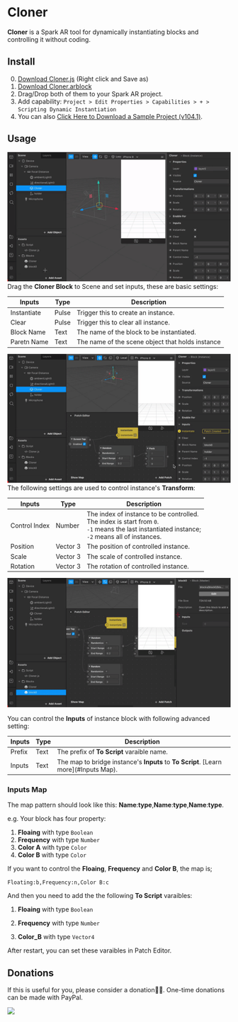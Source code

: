 # Cloner

**Cloner** is a Spark AR tool for dynamically instantiating blocks and controlling it without coding.



## Install

0. [Download Cloner.js](https://github.com/pofulu/sparkar-cloner/raw/master/ClonerDemo/scripts/Cloner.js) (Right click and Save as)
1. [Download Cloner.arblock](https://github.com/pofulu/sparkar-cloner/raw/master/ClonerDemo/blocks/Cloner/Cloner.arblock)
2. Drag/Drop both of them to your Spark AR project.
3. Add capability: `Project > Edit Properties > Capabilities > + > Scripting Dynamic Instantiation`
4. You can also [Click Here to Download a Sample Project (v104.1)](https://github.com/pofulu/sparkar-cloner/raw/master/CloneDemo.arprojpkg).



## Usage 

![demo-basic](README.assets/demo-basic.gif)Drag the **Cloner Block** to Scene and set inputs, these are basic settings:

| Inputs      | Type  | Description                                      |
| ----------- | ----- | ------------------------------------------------ |
| Instantiate | Pulse | Trigger this to create an instance.              |
| Clear       | Pulse | Trigger this to clear all instance.              |
| Block Name  | Text  | The name of the block to be instantiated.        |
| Paretn Name | Text  | The name of the scene object that holds instance |



![demo-control-pos](README.assets/demo-control-pos.gif)
The following settings are used to control instance's **Transform**:

| Inputs        | Type     | Description                                                  |
| ------------- | -------- | ------------------------------------------------------------ |
| Control Index | Number   | The index of instance to be controlled. <br />The index is start from `0`.<br /> `-1` means the last instantiated instance;<br /> `-2` means all of instances. |
| Position      | Vector 3 | The position of controlled instance.                         |
| Scale         | Vector 3 | The scale of controlled instance.                            |
| Rotation      | Vector 3 | The rotation of controlled instance.                         |



![demo-control-inputs](README.assets/demo-control-inputs.gif)

You can control the **Inputs** of instance block with following advanced setting:

| Inputs | Type | Description                                                  |
| ------ | ---- | ------------------------------------------------------------ |
| Prefix | Text | The prefix of **To Script** varaible name.                   |
| Inputs | Text | The map to bridge instance's **Inputs** to **To Script**. [Learn more](#Inputs Map). |



### Inputs Map

The map pattern should look like this: **Name**:**type**,**Name**:**type**,**Name**:**type**.

e.g. Your block has four property:

1. **Floaing** with type `Boolean`
2. **Frequency** with type `Number`
3. **Color A** with type `Color`
4. **Color B** with type `Color`

If you want to control the **Floaing**, **Frequency** and **Color B**, the map is;

```
Floating:b,Frequency:n,Color B:c
```

And then you need to add the the following **To Script** varaibles:

1. **Floaing** with type `Boolean`

2. **Frequency** with type `Number`
3. **Color_B** with type `Vector4`

After restart, you can set these varaibles in Patch Editor.



## Donations

If this is useful for you, please consider a donation🙏🏼. One-time donations can be made with PayPal.

[![](https://www.paypalobjects.com/en_US/i/btn/btn_donateCC_LG.gif)](https://www.paypal.com/cgi-bin/webscr?cmd=_s-xclick&hosted_button_id=HW99ESSALJZ36)

